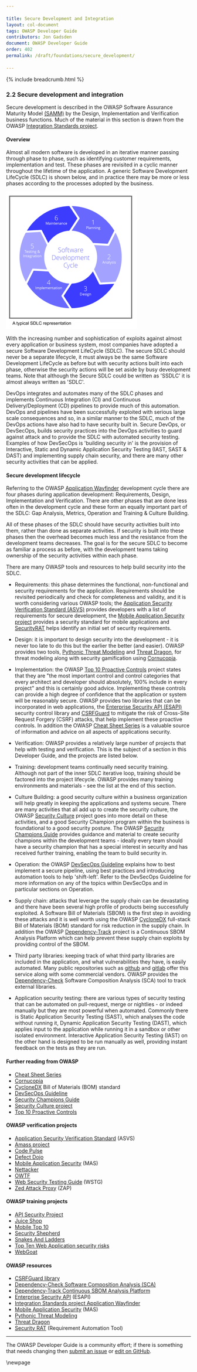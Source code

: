 ```yaml
---

title: Secure Development and Integration
layout: col-document
tags: OWASP Developer Guide
contributors: Jon Gadsden
document: OWASP Developer Guide
order: 402
permalink: /draft/foundations/secure_development/

---
```


{% include breadcrumb.html %}

### 2.2 Secure development and integration

Secure development is described in the OWASP Software Assurance Maturity Model [(SAMM)][samm]
by the Design, Implementation and Verification business functions.
Much of the material in this section is drawn from the OWASP [Integration Standards project][wayfinder].

#### Overview

Almost all modern software is developed in an iterative manner passing through phase to phase,
such as identifying customer requirements, implementation and test.
These phases are revisited in a cyclic manner throughout the lifetime of the application.
A generic Software Development LifeCycle (SDLC) is shown below, and in practice there may be more or less phases
according to the processes adopted by the business.

![SDLC Diagram](../../assets/images/sdlc_diag.png "typical SDLC diagram")

With the increasing number and sophistication of exploits against almost every application or business system,
most companies have adopted a secure Software Development LifeCycle (SDLC).
The secure SDLC should never be a separate lifecycle,
it must always be the same Software Development LifeCycle as before but with security actions built into each phase,
otherwise the security actions will be set aside by busy development teams.
Note that although the Secure SDLC could be written as 'SSDLC' it is almost always written as 'SDLC'.

DevOps integrates and automates many of the SDLC phases and implements Continuous Integration (CI)
and Continuous Delivery/Deployment (CD) pipelines to provide much of this automation.
DevOps and pipelines have been successfully exploited with serious large scale consequences
and so, in a similar manner to the SDLC, much of the DevOps actions have also had to have security built in.
Secure DevOps, or DevSecOps, builds security practices into the DevOps activities to guard against attack
and to provide the SDLC with automated security testing.
Examples of how DevSecOps is 'building security in' is the provision of
Interactive, Static and Dynamic Application Security Testing (IAST, SAST & DAST)
and implementing supply chain security, and there are many other security activities that can be applied.

#### Secure development lifecycle

Referring to the OWASP [Application Wayfinder][wayfinder] development cycle
there are four phases during application development: Requirements, Design, Implementation and Verification.
There are other phases that are done less often in the development cycle and these form an equally important
part of the SDLC: Gap Analysis, Metrics, Operation and Training & Culture Building.

All of these phases of the SDLC should have security activities built into them,
rather than done as separate activities. If security is built into these phases then the overhead becomes much less
and the resistance from the development teams decreases. The goal is for the secure SDLC to become as familiar
a process as before, with the development teams taking ownership of the security activities within each phase.

There are many OWASP tools and resources to help build security into the SDLC.

* Requirements: this phase determines the functional, non-functional and security requirements for the application.
    Requirements should be revisited periodically and check for completeness and validity,
    and it is worth considering various OWASP tools;
    the [Application Security Verification Standard (ASVS)][asvs] provides developers
    with a list of requirements for secure development,
    the [Mobile Application Security project][masproject] provides a security standard for mobile applications
    and [SecurityRAT][srat] helps identify an initial set of security requirements.

* Design: it is important to design security into the development - it is never too late to do this
    but the earlier the better (and easier). OWASP provides two tools, [Pythonic Threat Modeling][pytm]
    and [Threat Dragon][tdtm], for threat modeling along with security gamification using [Cornucopia][cornucopia].

* Implementation: the OWASP [Top 10 Proactive Controls][proactive10] project states that they are
    "the most important control and control categories that every architect and developer should absolutely,
    100% include in every project" and this is certainly good advice. Implementing these controls can provide
    a high degree of confidence that the application or system will be reasonably secure.
    OWASP provides two libraries that can be incorporated in web applications,
    the [Enterprise Security API (ESAPI)][esapi] security control library
    and [CSRFGuard][csrfguard] to mitigate the risk of Cross-Site Request Forgery (CSRF) attacks,
    that help implement these proactive controls. In addition the OWASP [Cheat Sheet Series][cheat] is a valuable source
    of information and advice on all aspects of applications security.

* Verification: OWASP provides a relatively large number of projects that help with testing and verification.
   This is the subject of a section in this Developer Guide, and the projects are listed below.

* Training: development teams continually need security training. Although not part of the inner SDLC iterative loop,
   training should be factored into the project lifecycle.
   OWASP provides many training environments and materials - see the list at the end of this section.

* Culture Building: a good security culture within a business organization will help greatly in keeping
   the applications and systems secure. There are many activities that all add up to create the
   security culture, the OWASP [Security Culture][culture] project goes into more detail on these activities,
   and a good Security Champion program within the business is foundational to a good security posture.
   The OWASP [Security Champions Guide][champions] provides guidance and material to create security champions
   within the development teams - ideally every team should have a security champion that has
   a special interest in security and has received further training, enabling the team to build security in.

* Operation: the OWASP [DevSecOps Guideline][devsecops] explains how to best implement a secure pipeline,
    using best practices and introducing automation tools to help 'shift-left'.
    Refer to the DevSecOps Guideline for more information on any of the topics within DevSecOps
    and in particular sections on Operation.

* Supply chain: attacks that leverage the supply chain can be devastating
    and there have been several high profile of products being successfully exploited.
    A Software Bill of Materials (SBOM) is the first step in avoiding these attacks and
    it is well worth using the OWASP [CycloneDX][cyclone] full-stack Bill of Materials (BOM) standard
    for risk reduction in the supply chain.
    In addition the OWASP [Dependency-Track][deptrack] project is a Continuous SBOM Analysis Platform
    which can help prevent these supply chain exploits by providing control of the SBOM.

* Third party libraries: keeping track of what third party libraries are included in the application,
    and what vulnerabilities they have, is easily automated. Many public repositories such as [github][github]
    and [gitlab][gitlab] offer this service along with some commercial vendors.
    OWASP provides the [Dependency-Check][depcheck] Software Composition Analysis (SCA) tool
    to track external libraries.

* Application security testing: there are various types of security testing that can be automated on pull-request,
   merge or nightlies - or indeed manually but they are most powerful when automated. Commonly there is
   Static Application Security Testing (SAST), which analyses the code without running it,
   Dynamic Application Security Testing (DAST), which applies input to the application while running it in a sandbox
   or other isolated environment.
   Interactive Application Security Testing (IAST) on the other hand is designed to be run manually as well,
   providing instant feedback on the tests as they are run.

#### Further reading from OWASP

* [Cheat Sheet Series][cheat]
* [Cornucopia][cornucopia]
* [CycloneDX][cyclone] Bill of Materials (BOM) standard
* [DevSecOps Guideline][devsecops]
* [Security Champions Guide][champions]
* [Security Culture project][culture]
* [Top 10 Proactive Controls][proactive10]

#### OWASP verification projects

* [Application Security Verification Standard][asvs] (ASVS)
* [Amass project][amass]
* [Code Pulse][pulse]
* [Defect Dojo][dojo]
* [Mobile Application Security][masproject] (MAS)
* [Nettacker][net]
* [OWTF][owtf]
* [Web Security Testing Guide][wstg] (WSTG)
* [Zed Attack Proxy][zap] (ZAP)

#### OWASP training projects

* [API Security Project][api]
* [Juice Shop][juice]
* [Mobile Top 10][mobile10]
* [Security Shepherd][shepherd]
* [Snakes And Ladders][snakes]
* [Top Ten Web Application security risks][top10]
* [WebGoat][webgoat]

#### OWASP resources

* [CSRFGuard library][csrfguard]
* [Dependency-Check Software Composition Analysis (SCA)][depcheck]
* [Dependency-Track Continuous SBOM Analysis Platform][deptrack]
* [Enterprise Security API][esapi] (ESAPI)
* [Integration Standards project Application Wayfinder][wayfinder]
* [Mobile Application Security][mas] (MAS)
* [Pythonic Threat Modeling][pytm]
* [Threat Dragon][tdtm]
* [Security RAT][srat] (Requirement Automation Tool)

----

The OWASP Developer Guide is a community effort; if there is something that needs changing
then [submit an issue][issue0402] or [edit on GitHub][edit0402].

[amass]: https://owasp.org/www-project-amass/
[api]: https://owasp.org/www-project-api-security/
[asvs]: https://owasp.org/www-project-application-security-verification-standard/
[cheat]: https://owasp.org/www-project-cheat-sheets/
[cornucopia]: https://owasp.org/www-project-cornucopia/
[csrfguard]: https://owasp.org/www-project-csrfguard/
[champions]: https://owasp.org/www-project-security-champions-guidebook/
[culture]: https://owasp.org/www-project-security-culture/
[cyclone]: https://owasp.org/www-project-cyclonedx/
[depcheck]: https://owasp.org/www-project-dependency-check/
[deptrack]: https://dependencytrack.org/
[devsecops]: https://owasp.org/www-project-devsecops-guideline/
[dojo]: https://www.defectdojo.org/
[edit0402]: https://github.com/OWASP/www-project-developer-guide/blob/main/draft/04-foundations/02-secure-development.md
[esapi]: https://owasp.org/www-project-enterprise-security-api/
[github]: https://github.com/
[gitlab]: https://about.gitlab.com/
[issue0402]: https://github.com/OWASP/www-project-developer-guide/issues/new?labels=enhancement&template=request.md&title=Update:%2004-foundations/02-secure-development
[juice]: https://owasp.org/www-project-juice-shop/
[mas]: https://mas.owasp.org/
[masproject]: https://owasp.org/www-project-mobile-app-security/
[mobile10]: https://owasp.org/www-project-mobile-top-10/
[net]: https://owasp.org/www-project-nettacker/
[owtf]: https://owasp.org/www-project-owtf/
[proactive10]: https://owasp.org/www-project-proactive-controls/
[pulse]: https://owasp.org/www-project-code-pulse/
[pytm]: https://owasp.org/www-project-pytm/
[samm]: https://owaspsamm.org/about/
[shepherd]: https://owasp.org/www-project-security-shepherd/
[snakes]: https://owasp.org/www-project-snakes-and-ladders/
[srat]: https://owasp.org/www-project-securityrat/
[tdtm]: https://owasp.org/www-project-threat-dragon/
[top10]: https://owasp.org/www-project-top-ten/
[wayfinder]: https://owasp.org/www-project-integration-standards/
[webgoat]: https://owasp.org/www-project-webgoat/
[wstg]: https://owasp.org/www-project-web-security-testing-guide/
[zap]: https://www.zaproxy.org/

\newpage
